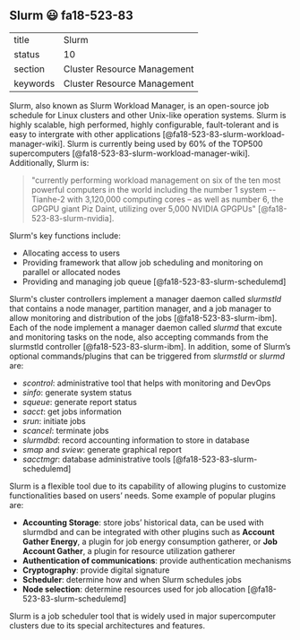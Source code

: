 ﻿## Slurm :smiley: fa18-523-83


|          |                             |
| -------- | --------------------------- |
| title    | Slurm                       | 
| status   | 10                          |
| section  | Cluster Resource Management |
| keywords | Cluster Resource Management |



Slurm, also known as Slurm Workload Manager, is an open-source job schedule for Linux clusters and other Unix-like operation systems. Slurm is highly scalable, high performed, highly configurable, fault-tolerant and is easy to intergrate with other applications [@fa18-523-83-slurm-workload-manager-wiki]. Slurm is currently being used by 60% of the TOP500 supercomputers [@fa18-523-83-slurm-workload-manager-wiki]. Additionally, Slurm is:

> "currently performing workload management on six of the ten most powerful computers in the world including the number 1 system -- Tianhe-2 with 3,120,000 computing cores – as well as number 6, the GPGPU giant Piz Daint, utilizing over 5,000 NVIDIA GPGPUs" [@fa18-523-83-slurm-nvidia].

Slurm's key functions include:
*	Allocating access to users
*	Providing framework that allow job scheduling and monitoring on parallel or allocated nodes
*	Providing and managing job queue [@fa18-523-83-slurm-schedulemd]

Slurm's cluster controllers implement a manager daemon called *slurmstld* that contains a node manager, partition manager, and a job manager to allow monitoring and distribution of the jobs [@fa18-523-83-slurm-ibm]. Each of the node implement a manager daemon called *slurmd* that excute and monitoring tasks on the node, also accepting commands from the slurmstld controller [@fa18-523-83-slurm-ibm]. In addition, some of Slurm’s optional commands/plugins that can be triggered from *slurmstld*  or *slurmd*  are:

*	*scontrol*: administrative tool that helps with monitoring and DevOps
*	*sinfo*: generate system status
*	*squeue*: generate report status
*	*sacct*: get jobs information
*	*srun*: initiate jobs
*	*scancel*: terminate jobs
*	*slurmdbd*: record accounting information to store in database
*	*smap* and *sview*: generate graphical report
*	*sacctmgr*: database administrative tools [@fa18-523-83-slurm-schedulemd]

Slurm is a flexible tool due to its capability of allowing plugins to customize functionalities based on users’ needs. Some example of popular plugins are:

*	**Accounting Storage**: store jobs’ historical data, can be used with slurmdbd and can be integrated with other plugins such as **Account Gather Energy**, a plugin for job energy consumption gatherer, or **Job Account Gather**, a plugin for resource utilization gatherer
*	**Authentication of communications**: provide authentication mechanisms
*	**Cryptography**: provide digital signature
*	**Scheduler**: determine how and when Slurm schedules jobs 
*	**Node selection**: determine resources used for job allocation [@fa18-523-83-slurm-schedulemd]

Slurm is a job scheduler tool that is widely used in major supercomputer clusters due to its special architectures and features.
